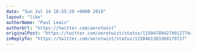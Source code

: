 ```yaml
---
date: "Sun Jul 14 18:55:29 +0000 2019"
layout: "like"
authorName: "Paul Lewis"
authorUrl: "https://twitter.com/aerotwist"
originalPost: "https://twitter.com/aerotwist/status/1150478942740127744"
inReplyTo: "https://twitter.com/aerotwist/status/1150461303368179717"
---
```

